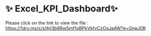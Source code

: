 # ✨ Excel_KPI_Dashboard✨ 

Please click on the link to view the file :
https://1drv.ms/x/s!AjI3b8Rw5mf1oBPkVkfvCzOsJaAW?e=GneJ0R 
